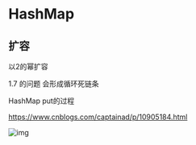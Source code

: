 # HashMap








## 扩容
以2的幂扩容

1.7 的问题
    会形成循环死链条









HashMap put的过程

https://www.cnblogs.com/captainad/p/10905184.html

![img](https://img2018.cnblogs.com/blog/1684605/201905/1684605-20190522150831073-641494049.png)

